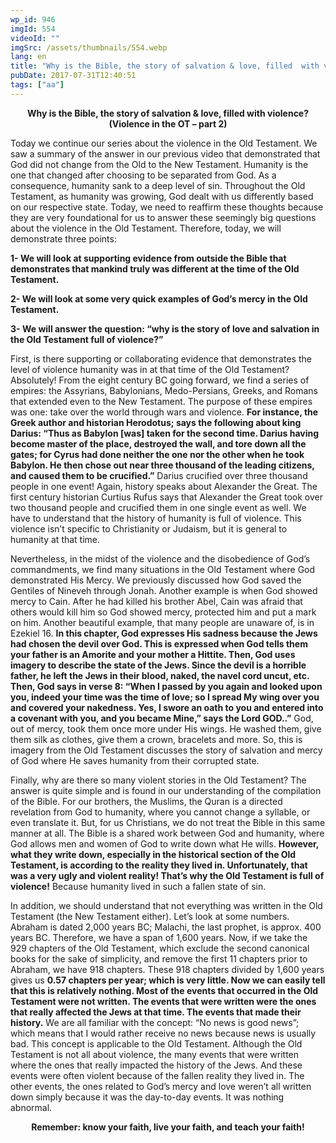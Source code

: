 ```yaml
---
wp_id: 946
imgId: 554
videoId: ""
imgSrc: /assets/thumbnails/554.webp
lang: en
title: "Why is the Bible, the story of salvation & love, filled  with violence? (Violence in the OT &#8211; part 2)"
pubDate: 2017-07-31T12:40:51
tags: ["aa"]
---
```


<!-- page: 6 -->

<p style="text-align: center;"><strong>Why is the Bible, the story of salvation &amp; love, filled with violence? (Violence in the OT &#8211; part 2)</strong></p>
<p>Today we continue our series about the violence in the Old Testament. We saw a summary of the answer in our previous video that demonstrated that God did not change from the Old to the New Testament. Humanity is the one that changed after choosing to be separated from God. As a consequence, humanity sank to a deep level of sin. Throughout the Old Testament, as humanity was growing, God dealt with us differently based on our respective state. Today, we need to reaffirm these thoughts because they are very foundational for us to answer these seemingly big questions about the violence in the Old Testament. Therefore, today, we will demonstrate three points:</p>
<p><strong>1- We will look at supporting evidence from outside the Bible that demonstrates that mankind truly was different at the time of the Old Testament.</strong></p>
<p><strong>2- We will look at some very quick examples of God’s mercy in the Old Testament.</strong></p>
<p><strong>3- We will answer the question: “why is the story of love and salvation in the Old Testament full of violence?”</strong></p>
<p>First, is there supporting or collaborating evidence that demonstrates the level of violence humanity was in at that time of the Old Testament? Absolutely! From the eight century BC going forward, we find a series of empires: the Assyrians, Babylonians, Medo-Persians, Greeks, and Romans that extended even to the New Testament. The purpose of these empires was one: take over the world through wars and violence. <strong>For instance, the Greek author and historian Herodotus; says the following about king Darius: “Thus as Babylon [was] taken for the second time. Darius having become master of the place, destroyed the wall, and tore down all the gates; for Cyrus had done neither the one nor the other when he took Babylon. He then chose out near three thousand of the leading citizens, and caused them to be crucified.”</strong> Darius crucified over three thousand people in one event! Again, history speaks about Alexander the Great. The first century historian Curtius Rufus says that Alexander the Great took over two thousand people and crucified them in one single event as well. We have to understand that the history of humanity is full of violence. This violence isn’t specific to Christianity or Judaism, but it is general to humanity at that time.</p>
<p>Nevertheless, in the midst of the violence and the disobedience of God’s commandments, we find many situations in the Old Testament where God demonstrated His Mercy. We previously discussed how God saved the Gentiles of Nineveh through Jonah. Another example is when God showed mercy to Cain. After he had killed his brother Abel, Cain was afraid that others would kill him so God showed mercy, protected him and put a mark on him. Another beautiful example, that many people are unaware of, is in Ezekiel 16. <strong>In this chapter, God expresses His sadness because the Jews had chosen the devil over God. This is expressed when God tells them your father is an Amorite and your mother a Hittite. Then, God uses imagery to describe the state of the Jews. Since the devil is a horrible father, he left the Jews in their blood, naked, the navel cord uncut, etc. Then, God says in verse 8: “When I passed by you again and looked upon you, indeed your time was the time of love; so I spread My wing over you and covered your nakedness. Yes, I swore an oath to you and entered into a covenant with you, and you became Mine,&#8221; says the Lord GOD..”</strong> God, out of mercy, took them once more under His wings. He washed them, give them silk as clothes, give them a crown, bracelets and more. So, this is imagery from the Old Testament discusses the story of salvation and mercy of God where He saves humanity from their corrupted state.</p>
<p>Finally, why are there so many violent stories in the Old Testament? The answer is quite simple and is found in our understanding of the compilation of the Bible. For our brothers, the Muslims, the Quran is a directed revelation from God to humanity, where you cannot change a syllable, or even translate it. But, for us Christians, we do not treat the Bible in this same manner at all. The Bible is a shared work between God and humanity, where God allows men and women of God to write down what He wills. <strong>However, what they write down, especially in the historical section of the Old Testament, is according to the reality they lived in. Unfortunately, that was a very ugly and violent reality! That’s why the Old Testament is full of violence!</strong> Because humanity lived in such a fallen state of sin.</p>
<p>In addition, we should understand that not everything was written in the Old Testament (the New Testament either). Let’s look at some numbers. Abraham is dated 2,000 years BC; Malachi, the last prophet, is approx. 400 years BC. Therefore, we have a span of 1,600 years. Now, if we take the 929 chapters of the Old Testament, which exclude the second canonical books for the sake of simplicity, and remove the first 11 chapters prior to Abraham, we have 918 chapters. These 918 chapters divided by 1,600 years gives us <strong>0.57 chapters per year; which is very little. Now we can easily tell that this is relatively nothing. Most of the events that occurred in the Old Testament were not written. The events that were written were the ones that really affected the Jews at that time. The events that made their history.</strong> We are all familiar with the concept: “No news is good news”; which means that I would rather receive no news because news is usually bad. This concept is applicable to the Old Testament. Although the Old Testament is not all about violence, the many events that were written where the ones that really impacted the history of the Jews. And these events were often violent because of the fallen reality they lived in. The other events, the ones related to God’s mercy and love weren’t all written down simply because it was the day-to-day events. It was nothing abnormal.</p>
<p style="text-align: center;"><strong>Remember: know your faith, live your faith, and teach your faith!</strong></p>
